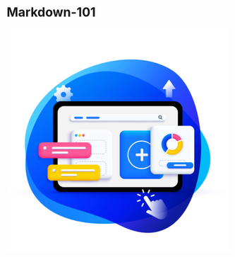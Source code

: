 # Markdown-101

[![alt text](./liferay.png "This an image from liferay website")](https://www.liferay.com/)
